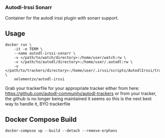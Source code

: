 ### Autodl-Irssi Sonarr

Container for the autodl irssi plugin with sonarr support.

## Usage

```
docker run \
	-it -e TERM \
	--name autodl-irssi-sonarr \
	-v </path/to/watch/directory>:/home/user/watch:rw \
	-v </path/to/autodl/directory>:/home/user/.autodl:rw \
	-v </path/to/trackers/directory>:/home/user/.irssi/scripts/AutodlIrssi/trackers:rw \
	xelementzx/autodl-irssi
```

Grab your trackerfile for your appropriate tracker either from here: https://github.com/autodl-community/autodl-trackers or from your tracker, the github is no longer being maintained it seems so this is the next best way to handle it, BYO trackerfile

## Docker Compose Build

```
docker-compose up --build --detach --remove-orphans
```